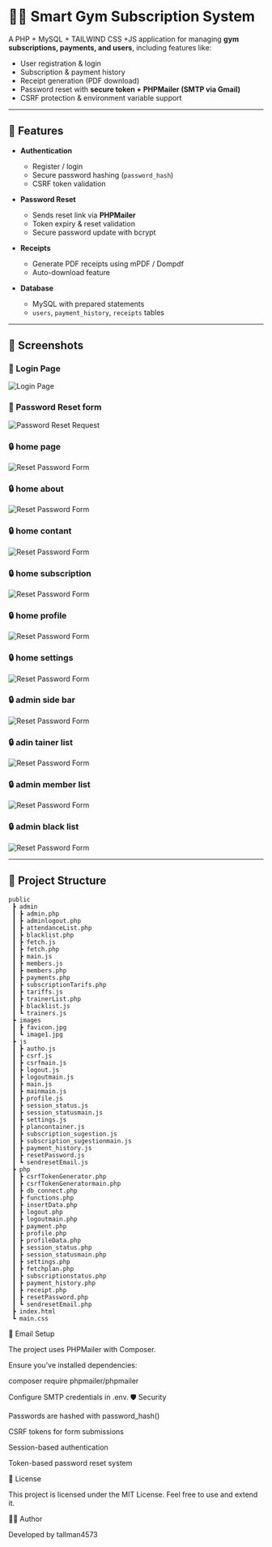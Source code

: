 # 🏋️‍♂️ Smart Gym Subscription System

A PHP + MySQL + TAILWIND CSS +JS application for managing **gym subscriptions, payments, and users**, including features like:

- User registration & login  
- Subscription & payment history  
- Receipt generation (PDF download)  
- Password reset with **secure token + PHPMailer (SMTP via Gmail)**  
- CSRF protection & environment variable support  

---

## 🚀 Features

- **Authentication**
  - Register / login
  - Secure password hashing (`password_hash`)
  - CSRF token validation

- **Password Reset**
  - Sends reset link via **PHPMailer**
  - Token expiry & reset validation
  - Secure password update with bcrypt

- **Receipts**
  - Generate PDF receipts using mPDF / Dompdf
  - Auto-download feature

- **Database**
  - MySQL with prepared statements
  - `users`, `payment_history`, `receipts` tables

---

## 📸 Screenshots

### 🔑 Login Page
![Login Page](screenshots/login-page.png)

### 📧 Password Reset form
![Password Reset Request](screenshots/reset-password.PNG)

### 🔒 home page
![Reset Password Form](screenshots/user-toppage.PNG)

### 🔒 home about
![Reset Password Form](screenshots/about-page.PNG)
### 🔒 home contant
![Reset Password Form](screenshots/contact-page.PNG)
### 🔒 home subscription
![Reset Password Form](screenshots/sudscriptions.PNG)
### 🔒 home profile
![Reset Password Form](screenshots/user-profile.PNG)
### 🔒 home settings
![Reset Password Form](screenshots/user-settings.PNG)

### 🔒 admin side bar
![Reset Password Form](screenshots/sidebar.PNG)
### 🔒 adin tainer list
![Reset Password Form](screenshots/trainers.PNG)
### 🔒 admin member list
![Reset Password Form](screenshots/member-list.PNG)
### 🔒 admin black list
![Reset Password Form](screenshots/blacklist.PNG)


---

## 📂 Project Structure

``` 
public
 ┣ admin
 ┃ ┣ admin.php
 ┃ ┣ adminlogout.php
 ┃ ┣ attendanceList.php
 ┃ ┣ blacklist.php
 ┃ ┣ fetch.js
 ┃ ┣ fetch.php
 ┃ ┣ main.js
 ┃ ┣ members.js
 ┃ ┣ members.php
 ┃ ┣ payments.php
 ┃ ┣ subscriptionTarifs.php
 ┃ ┣ tariffs.js
 ┃ ┣ trainerList.php
 ┃ ┣ blacklist.js
 ┃ ┗ trainers.js
 ┣ images
 ┃ ┣ favicon.jpg
 ┃ ┗ image1.jpg
 ┣ js
 ┃ ┣ autho.js
 ┃ ┣ csrf.js
 ┃ ┣ csrfmain.js
 ┃ ┣ logout.js
 ┃ ┣ logoutmain.js
 ┃ ┣ main.js
 ┃ ┣ mainmain.js
 ┃ ┣ profile.js
 ┃ ┣ session_status.js
 ┃ ┣ session_statusmain.js
 ┃ ┣ settings.js
 ┃ ┣ plancontainer.js
 ┃ ┣ subscription_sugestion.js
 ┃ ┣ subscription_sugestionmain.js
 ┃ ┣ payment_history.js
 ┃ ┣ resetPassword.js
 ┃ ┗ sendresetEmail.js
 ┣ php
 ┃ ┣ csrfTokenGenerator.php
 ┃ ┣ csrfTokenGeneratormain.php
 ┃ ┣ db_connect.php
 ┃ ┣ functions.php
 ┃ ┣ insertData.php
 ┃ ┣ logout.php
 ┃ ┣ logoutmain.php
 ┃ ┣ payment.php
 ┃ ┣ profile.php
 ┃ ┣ profileData.php
 ┃ ┣ session_status.php
 ┃ ┣ session_statusmain.php
 ┃ ┣ settings.php
 ┃ ┣ fetchplan.php
 ┃ ┣ subscriptionstatus.php
 ┃ ┣ payment_history.php
 ┃ ┣ receipt.php
 ┃ ┣ resetPassword.php
 ┃ ┗ sendresetEmail.php
 ┣ index.html
 ┗ main.css
```
📧 Email Setup

  The project uses PHPMailer with Composer.
  
  Ensure you’ve installed dependencies:
  
  composer require phpmailer/phpmailer


  Configure SMTP credentials in .env.
🛡️ Security

  Passwords are hashed with password_hash()
  
  CSRF tokens for form submissions
  
  Session-based authentication
  
  Token-based password reset system


📝 License
  
  This project is licensed under the MIT License.
  Feel free to use and extend it.

👨‍💻 Author

  Developed by tallman4573
